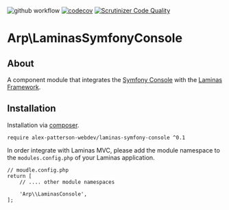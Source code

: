 ![github workflow](https://github.com/alex-patterson-webdev/laminas-symfony-console/actions/workflows/workflow.yml/badge.svg)
[![codecov](https://codecov.io/gh/alex-patterson-webdev/laminas-symfony-console/branch/master/graph/badge.svg)](https://codecov.io/gh/alex-patterson-webdev/laminas-symfony-console)
[![Scrutinizer Code Quality](https://scrutinizer-ci.com/g/alex-patterson-webdev/laminas-symfony-console/badges/quality-score.png?b=master)](https://scrutinizer-ci.com/g/alex-patterson-webdev/laminas-symfony-console/?branch=master)

# Arp\LaminasSymfonyConsole

## About

A component module that integrates the [Symfony Console](https://github.com/symfony/console) with the [Laminas Framework](https://github.com/laminas).

## Installation

Installation via [composer](https://getcomposer.org).

    require alex-patterson-webdev/laminas-symfony-console ^0.1
    
In order integrate with Laminas MVC, please add the module namespace to the `modules.config.php` of your Laminas application.
    
    // moudle.config.php
    return [    
        // .... other module namespaces
        
        'Arp\\LaminasConsole',
    ];
